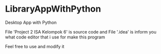 # LibraryAppWithPython
Desktop App with Python

File 'Project 2 ISA Kelompok 6' is source code and File '.idea' is inform you what code editor that i use for make this program

Feel free to use and modify it
